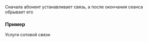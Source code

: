 Сначала абонент устанавливает связь, а после окончания сеанса обрывает его





### Пример

Услуги сотовой связи

